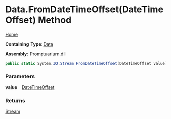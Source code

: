 # Data\.FromDateTimeOffset\(DateTimeOffset\) Method

[Home](../../../README.md)

**Containing Type**: [Data](../README.md)

**Assembly**: Promptuarium\.dll

```csharp
public static System.IO.Stream FromDateTimeOffset(DateTimeOffset value)
```

### Parameters

**value** &ensp; [DateTimeOffset](https://docs.microsoft.com/en-us/dotnet/api/system.datetimeoffset)

### Returns

[Stream](https://docs.microsoft.com/en-us/dotnet/api/system.io.stream)

